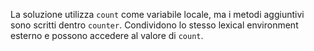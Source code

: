 
La soluzione utilizza `count` come variabile locale, ma i metodi aggiuntivi sono scritti dentro `counter`. Condividono lo stesso lexical environment esterno e possono accedere al valore di `count`.


